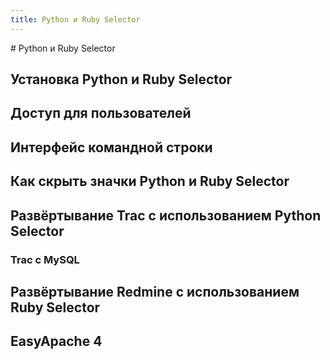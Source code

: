 ```yaml
---
title: Python и Ruby Selector
---
```

<gtranslate-io>
# Python и Ruby Selector

## Установка Python и Ruby Selector

## Доступ для пользователей

## Интерфейс командной строки

## Как скрыть значки Python и Ruby Selector

## Развёртывание Trac с использованием Python Selector

### Trac с MySQL

## Развёртывание Redmine с использованием Ruby Selector

## EasyApache 4
</gtranslate-io>
